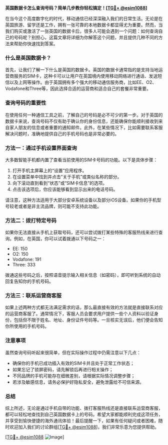 **英国数据卡怎么查询号码？简单几步教你轻松搞定！[[TG💪+ @esim1088](https://t.me/s/esim1088)]**

在当今这个高度数字化的时代，移动通信已经深深融入我们的日常生活。无论是在英国旅游、留学还是工作，拥有一张可靠的本地数据卡都显得尤为重要。然而，当我们购买或激活了一张英国的数据卡后，很多人可能会遇到一个问题：如何查询自己的号码呢？别担心，这篇文章将详细为你解答这个问题，并且提供几种不同的方法来帮助你快速找到答案。

### 什么是英国数据卡？

首先，让我们了解一下什么是英国的数据卡。英国的数据卡通常指的是支持当地运营商服务的SIM卡，这种卡可以让用户在英国境内使用移动网络进行通话、发送短信以及上网等操作。由于英国拥有多个强大的移动通信服务商，比如EE、O2、Vodafone和Three等，因此选择合适的运营商和适合自己的套餐非常重要。

### 查询号码的重要性

在使用任何一种通信工具之前，了解自己的号码是必不可少的第一步。对于英国的数据卡来说，查询号码不仅有助于确认你的身份信息，还能确保你能顺利接收到来自家人朋友的信息或者重要的通知邮件。此外，在某些情况下，比如需要联系客服解决问题时，准确地提供自己的手机号码也是非常必要的。

### 方法一：通过手机设置界面查询

大多数智能手机都内置了查看当前使用的SIM卡号码的功能。以下是具体步骤：

1. 打开手机主屏幕上的“设置”应用程序。
2. 在设置菜单中找到并点击“关于手机”或类似名称的部分。
3. 向下滚动直到看到“状态”或“SIM卡信息”的选项。
4. 点击该选项后，你应该能够看到显示出来的电话号码。

请注意，这种方法适用于大部分安卓系统设备以及部分iOS设备。如果你的手机型号较老或者是非主流品牌，则可能不支持此功能。

### 方法二：拨打特定号码

如果你无法直接从手机上获取号码，还可以尝试拨打某些特殊的客服热线来进行查询。例如，在英国，你可以试着拨通以下号码之一：
- EE: 150
- O2: 150
- Vodafone: 191
- Three: 333

拨通这些号码之后，按照语音提示输入相关信息（如密码），即可听到系统的自动回复告知你的手机号码。

### 方法三：联系运营商客服

如果上述两种方式都无法满足需求的话，那么最直接有效的方法就是直接联系对应的运营商客服了。通常情况下，客服人员会要求用户提供一些个人资料以验证身份，包括但不限于姓名、地址、身份证件号码等。一旦核实无误后，他们便会告知你所使用的手机号码。

### 注意事项

虽然查询号码听起来很简单，但在实际操作过程中仍需注意以下几点：
- 确保你的手机已成功插入有效的SIM卡并且处于正常工作状态；
- 如果忘记了锁屏密码，请先解锁后再进行相关操作；
- 不同品牌的手机可能存在细微差别，请根据实际情况调整步骤；
- 若涉及敏感信息，请务必保护好隐私安全，避免泄露给不可信来源。

### 总结

综上所述，无论是通过手机自带的功能、拨打客服热线还是直接联系运营商客服，都可以轻松地查找到自己英国数据卡上的号码。希望大家都能顺利完成这项任务，并享受到愉快便捷的海外通讯体验！最后提醒一下，如果有任何疑问或者困难，随时欢迎加入我们的讨论群组[[TG💪+ @esim1088](https://t.me/s/esim1088)]，我们非常乐意为您提供帮助。

[[TG💪+ @esim1088](https://t.me/s/esim1088) ![Image](https://i.postimg.cc/4NQfJmqS/Snipaste-2025-05-13-00-14-12.png)]